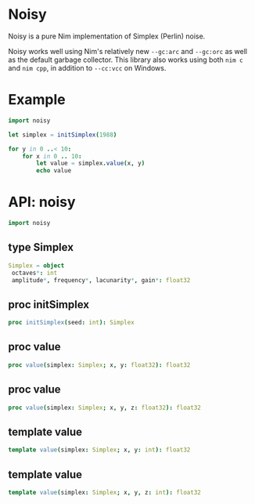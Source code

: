 # Noisy

Noisy is a pure Nim implementation of Simplex (Perlin) noise.

Noisy works well using Nim's relatively new `--gc:arc` and `--gc:orc` as well as the default garbage collector. This library also works using both `nim c` and `nim cpp`, in addition to `--cc:vcc` on Windows.

# Example

```nim
import noisy

let simplex = initSimplex(1988)

for y in 0 ..< 10:
    for x in 0 .. 10:
        let value = simplex.value(x, y)
        echo value
```

# API: noisy

```nim
import noisy
```

## **type** Simplex


```nim
Simplex = object
 octaves*: int
 amplitude*, frequency*, lacunarity*, gain*: float32
```

## **proc** initSimplex


```nim
proc initSimplex(seed: int): Simplex
```

## **proc** value


```nim
proc value(simplex: Simplex; x, y: float32): float32
```

## **proc** value


```nim
proc value(simplex: Simplex; x, y, z: float32): float32
```

## **template** value


```nim
template value(simplex: Simplex; x, y: int): float32
```

## **template** value


```nim
template value(simplex: Simplex; x, y, z: int): float32
```
